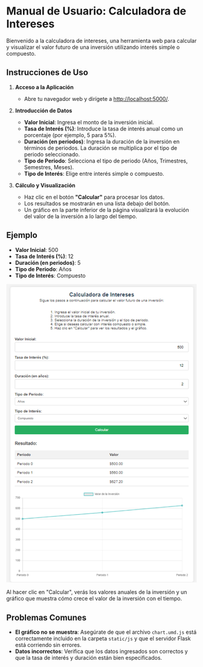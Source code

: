 # Manual de Usuario: Calculadora de Intereses

Bienvenido a la calculadora de intereses, una herramienta web para calcular y visualizar el valor futuro de una inversión utilizando interés simple o compuesto.

## Instrucciones de Uso

1. **Acceso a la Aplicación**
   - Abre tu navegador web y dirígete a [http://localhost:5000/](http://localhost:5000/).

2. **Introducción de Datos**
   - **Valor Inicial**: Ingresa el monto de la inversión inicial.
   - **Tasa de Interés (%)**: Introduce la tasa de interés anual como un porcentaje (por ejemplo, 5 para 5%).
   - **Duración (en periodos)**: Ingresa la duración de la inversión en términos de periodos. La duración se multiplica por el tipo de periodo seleccionado.
   - **Tipo de Periodo**: Selecciona el tipo de periodo (Años, Trimestres, Semestres, Meses).
   - **Tipo de Interés**: Elige entre interés simple o compuesto.

3. **Cálculo y Visualización**
   - Haz clic en el botón **"Calcular"** para procesar los datos.
   - Los resultados se mostrarán en una lista debajo del botón.
   - Un gráfico en la parte inferior de la página visualizará la evolución del valor de la inversión a lo largo del tiempo.

## Ejemplo

- **Valor Inicial**: 500
- **Tasa de Interés (%)**: 12
- **Duración (en periodos)**: 5
- **Tipo de Periodo**: Años
- **Tipo de Interés**: Compuesto

![Ejemplo](img/Captura%20de%20pantalla%202024-08-19%20174552.png)

Al hacer clic en "Calcular", verás los valores anuales de la inversión y un gráfico que muestra cómo crece el valor de la inversión con el tiempo.

## Problemas Comunes

- **El gráfico no se muestra**: Asegúrate de que el archivo `chart.umd.js` está correctamente incluido en la carpeta `static/js` y que el servidor Flask está corriendo sin errores.
- **Datos incorrectos**: Verifica que los datos ingresados son correctos y que la tasa de interés y duración están bien especificados.




